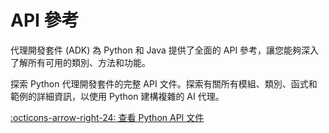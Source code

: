 # API 參考

代理開發套件 (ADK) 為 Python 和 Java 提供了全面的 API 參考，讓您能夠深入了解所有可用的類別、方法和功能。


探索 Python 代理開發套件的完整 API 文件。探索有關所有模組、類別、函式和範例的詳細資訊，以使用 Python 建構複雜的 AI 代理。

[:octicons-arrow-right-24: 查看 Python API 文件](api-reference-google-adk.rst.md)
